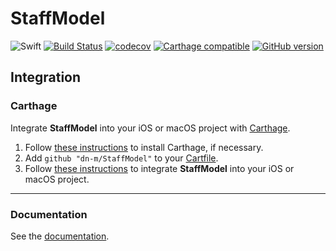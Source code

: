 # StaffModel

![Swift](https://img.shields.io/badge/%20in-swift%203.0-orange.svg)
[![Build Status](https://travis-ci.org/dn-m/StaffModel.svg?branch=master)](https://travis-ci.org/dn-m/StaffModel) 
[![codecov](https://codecov.io/gh/dn-m/StaffModel/branch/master/graph/badge.svg)](https://codecov.io/gh/dn-m/StaffModel) 
[![Carthage compatible](https://img.shields.io/badge/Carthage-compatible-4BC51D.svg?style=flat)](https://github.com/Carthage/Carthage) 
[![GitHub version](https://badge.fury.io/gh/dn-m%2FStaffModel.svg)](https://badge.fury.io/gh/dn-m%2FStaffModel) 

## Integration

### Carthage
Integrate **StaffModel** into your iOS or macOS project with [Carthage](https://github.com/Carthage/Carthage).

1. Follow [these instructions](https://github.com/Carthage/Carthage#installing-carthage) to install Carthage, if necessary.
2. Add `github "dn-m/StaffModel"` to your [Cartfile](https://github.com/Carthage/Carthage/blob/master/Documentation/Artifacts.md#cartfile).
3. Follow [these instructions](https://github.com/Carthage/Carthage#adding-frameworks-to-an-application) to integrate **StaffModel** into your iOS or macOS project.

---

### Documentation
See the [documentation](http://dn-m.github.io/StaffModel/).
